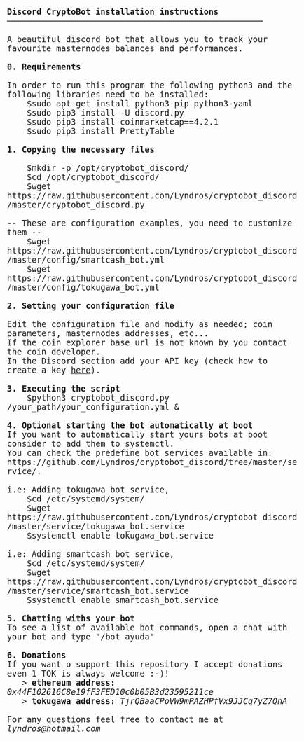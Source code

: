 <html>
<body style="font-family: Consolas, monospace; font-size:14pt;">
<b>Discord CryptoBot installation instructions</b>
<br/> ────────────────────────────────────────────────────
<br/>
<br/> A beautiful discord bot that allows you to track your favourite masternodes balances and performances.
<br/>
<br/> <b>0. Requirements</b>
<br/>
<br/> In order to run this program the following python3 and the following libraries need to be installed:
<br/> &nbsp; &nbsp; $sudo apt-get install python3-pip python3-yaml
<br/> &nbsp; &nbsp; $sudo pip3 install -U discord.py
<br/> &nbsp; &nbsp; $sudo pip3 install coinmarketcap==4.2.1
<br/> &nbsp; &nbsp; $sudo pip3 install PrettyTable
<br/>
<br/> <b>1. Copying the necessary files</b>
<br/>
<br/> &nbsp; &nbsp; $mkdir -p /opt/cryptobot_discord/
<br/> &nbsp; &nbsp; $cd /opt/cryptobot_discord/
<br/> &nbsp; &nbsp; $wget https://raw.githubusercontent.com/Lyndros/cryptobot_discord/master/cryptobot_discord.py
<br/>
<br/> -- These are configuration examples, you need to customize them --
<br/> &nbsp; &nbsp; $wget https://raw.githubusercontent.com/Lyndros/cryptobot_discord/master/config/smartcash_bot.yml
<br/> &nbsp; &nbsp; $wget https://raw.githubusercontent.com/Lyndros/cryptobot_discord/master/config/tokugawa_bot.yml
<br/>
<br/> <b>2. Setting your configuration file</b>
<br/> 
<br/> Edit the configuration file and modify as needed; coin parameters, masternodes addresses, etc...
<br/> If the coin explorer base url is not known by you contact the coin developer.
<br/> In the Discord section add your API key (check how to create a key <a href="https://discordpy.readthedocs.io/en/rewrite/discord.html">here</a>).
<br/>
<br/> <b>3. Executing the script</b>
<br/> &nbsp; &nbsp; $python3 cryptobot_discord.py /your_path/your_configuration.yml &
<br/>
<br/> <b>4. Optional starting the bot automatically at boot</b>
<br/> If you want to automatically start yours bots at boot consider to add them to systemctl.
<br/> You can check the predefine bot services available in: https://github.com/Lyndros/cryptobot_discord/tree/master/service/.
<br/>
<br/> i.e: Adding tokugawa bot service,
<br/> &nbsp; &nbsp; $cd /etc/systemd/system/
<br/> &nbsp; &nbsp; $wget https://raw.githubusercontent.com/Lyndros/cryptobot_discord/master/service/tokugawa_bot.service
<br/> &nbsp; &nbsp; $systemctl enable tokugawa_bot.service
<br/> 
<br/> i.e: Adding smartcash bot service,
<br/> &nbsp; &nbsp; $cd /etc/systemd/system/
<br/> &nbsp; &nbsp; $wget https://raw.githubusercontent.com/Lyndros/cryptobot_discord/master/service/smartcash_bot.service
<br/> &nbsp; &nbsp; $systemctl enable smartcash_bot.service
<br/>
<br/> <b>5. Chatting withs your bot</b>
<br/> To see a list of available bot commands, open a chat with your bot and type "/bot ayuda"
<br/>
<br/> <b>6. Donations</b>
<br/> If you want o support this repository I accept donations even 1 TOK is always welcome :-)!
<br/> &nbsp; &nbsp;> <b>ethereum address:</b> <i>0x44F102616C8e19fF3FED10c0b05B3d23595211ce</i>
<br/> &nbsp; &nbsp;> <b>tokugawa address:</b> <i>TjrQBaaCPoVW9mPAZHPfVx9JJCq7yZ7QnA</i>
<br/>
<br/> For any questions feel free to contact me at <i>lyndros@hotmail.com</i>
</body>
</html>
